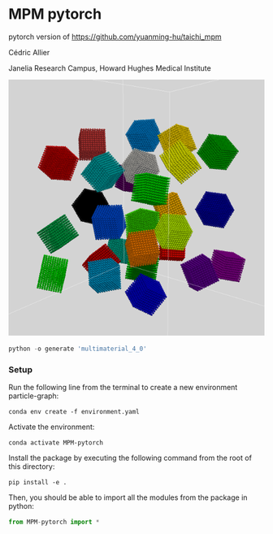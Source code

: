 # MPM pytorch

pytorch version of https://github.com/yuanming-hu/taichi_mpm

Cédric Allier

Janelia Research Campus, Howard Hughes Medical Institute




![Results of MPM simulation](ressources/Fig_0.png)

```python
python -o generate 'multimaterial_4_0'
```

### Setup
Run the following line from the terminal to create a new environment particle-graph:
```
conda env create -f environment.yaml
```

Activate the environment:
```
conda activate MPM-pytorch
```

Install the package by executing the following command from the root of this directory:
```
pip install -e .
```

Then, you should be able to import all the modules from the package in python:

```python
from MPM-pytorch import *
```
